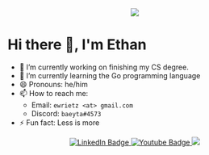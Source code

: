 <div align="center">
  <img src="https://github-readme-stats.vercel.app/api?username=erietz&theme=gruvbox"/>
</div>

# Hi there 👋, I'm Ethan

- 🔭 I’m currently working on finishing my CS degree.
- 🌱 I’m currently learning the Go programming language
- 😄 Pronouns: he/him
- 📫 How to reach me:
    - Email: `ewrietz <at> gmail.com`
    - Discord: `baeyta#4573`
- ⚡ Fun fact: Less is more

<div id="badges" align="center">
  <a href="https://www.linkedin.com/in/ethan-rietz-498070143/">
    <img src="https://img.shields.io/badge/LinkedIn-blue?style=for-the-badge&logo=linkedin&logoColor=white" alt="LinkedIn Badge"/>
  </a>
  <a href="https://www.youtube.com/channel/UCVfBisHLy7-rAp2rtS6fvRg">
    <img src="https://img.shields.io/badge/YouTube-red?style=for-the-badge&logo=youtube&logoColor=white" alt="Youtube Badge"/>
  </a>
  <a href="mailto:ewrietz@gmail.com" target="_blank">
    <img src="https://img.shields.io/badge/Gmail-D14836?style=for-the-badge&logo=gmail&logoColor=white">
  </a>
</div>

<!--
**erietz/erietz** is a ✨ _special_ ✨ repository because its `README.md` (this file) appears on your GitHub profile.

Here are some ideas to get you started:

- 👯 I’m looking to collaborate on ...
- 🤔 I’m looking for help with ...
- 💬 Ask me about ...
-->
